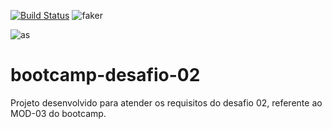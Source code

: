 [![Build Status](https://dev.azure.com/ronunes0342/Agilizei%20Bootcamp%2002/_apis/build/status/r0nunes.bootcamp-challenge-02?branchName=main)](https://dev.azure.com/ronunes0342/Agilizei%20Bootcamp%2002/_build/latest?definitionId=1&branchName=main)
![faker](https://img.shields.io/npm/v/chance?label=chanceJS)

![as](https://agilizei.files.wordpress.com/2020/08/agilizei.png?w=120&h=580)

# bootcamp-desafio-02

Projeto desenvolvido para atender os requisitos do desafio 02, referente ao MOD-03 do bootcamp. 
